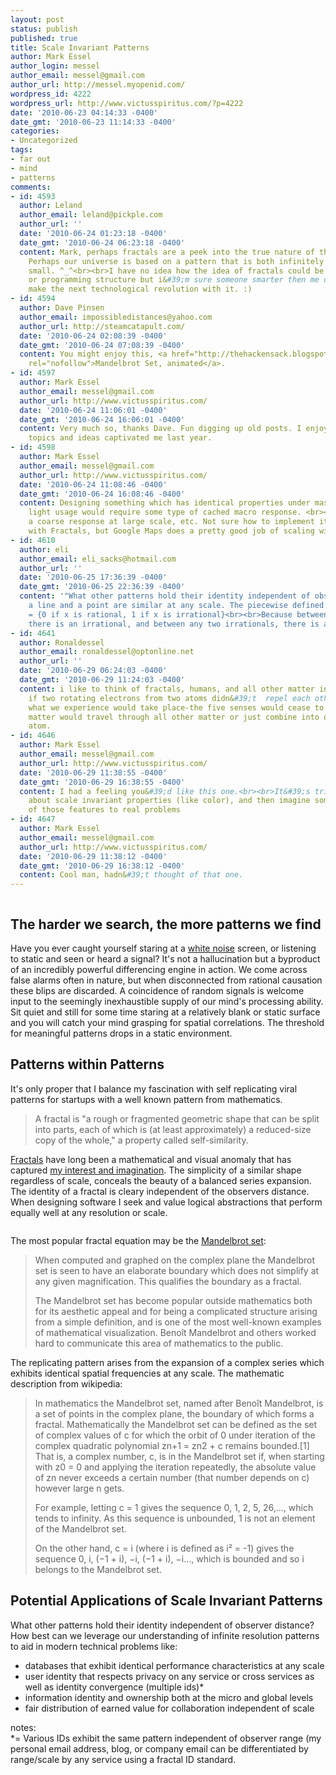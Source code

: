 ```yaml
---
layout: post
status: publish
published: true
title: Scale Invariant Patterns
author: Mark Essel
author_login: messel
author_email: messel@gmail.com
author_url: http://messel.myopenid.com/
wordpress_id: 4222
wordpress_url: http://www.victusspiritus.com/?p=4222
date: '2010-06-23 04:14:33 -0400'
date_gmt: '2010-06-23 11:14:33 -0400'
categories:
- Uncategorized
tags:
- far out
- mind
- patterns
comments:
- id: 4593
  author: Leland
  author_email: leland@pickple.com
  author_url: ''
  date: '2010-06-24 01:23:18 -0400'
  date_gmt: '2010-06-24 06:23:18 -0400'
  content: Mark, perhaps fractals are a peek into the true nature of the universe.
    Perhaps our universe is based on a pattern that is both infinitely large and infinitely
    small. ^_^<br><br>I have no idea how the idea of fractals could be used in a database
    or programming structure but i&#39;m sure someone smarter then me could probably
    make the next technological revolution with it. :)
- id: 4594
  author: Dave Pinsen
  author_email: impossibledistances@yahoo.com
  author_url: http://steamcatapult.com/
  date: '2010-06-24 02:08:39 -0400'
  date_gmt: '2010-06-24 07:08:39 -0400'
  content: You might enjoy this, <a href="http://thehackensack.blogspot.com/2009/11/mandelbrot-set-animated.html"
    rel="nofollow">Mandelbrot Set, animated</a>.
- id: 4597
  author: Mark Essel
  author_email: messel@gmail.com
  author_url: http://www.victusspiritus.com/
  date: '2010-06-24 11:06:01 -0400'
  date_gmt: '2010-06-24 16:06:01 -0400'
  content: Very much so, thanks Dave. Fun digging up old posts. I enjoy seeing what
    topics and ideas captivated me last year.
- id: 4598
  author: Mark Essel
  author_email: messel@gmail.com
  author_url: http://www.victusspiritus.com/
  date: '2010-06-24 11:08:46 -0400'
  date_gmt: '2010-06-24 16:08:46 -0400'
  content: Designing something which has identical properties under massive load versus
    light usage would require some type of cached macro response. <br><br>You get
    a coarse response at large scale, etc. Not sure how to implement it precisely
    with Fractals, but Google Maps does a pretty good job of scaling with zoom.
- id: 4610
  author: eli
  author_email: eli_sacks@hotmail.com
  author_url: ''
  date: '2010-06-25 17:36:39 -0400'
  date_gmt: '2010-06-25 22:36:39 -0400'
  content: '"What other patterns hold their identity independent of observer distance?"<br><br>Hmm,
    a line and a point are similar at any scale. The piecewise defined function:<br><br>f(x)
    = {0 if x is rational, 1 if x is irrational}<br><br>Because between any two rationals
    there is an irrational, and between any two irrationals, there is a rational (iirc).'
- id: 4641
  author: Ronaldessel
  author_email: ronaldessel@optonline.net
  author_url: ''
  date: '2010-06-29 06:24:03 -0400'
  date_gmt: '2010-06-29 11:24:03 -0400'
  content: i like to think of fractals, humans, and all other matter in this way,
    if two rotating electrons from two atoms didn&#39;t  repel each other, none of
    what we experience would take place-the five senses would cease to exist and all
    matter would travel through all other matter or just combine into one great monster
    atom.
- id: 4646
  author: Mark Essel
  author_email: messel@gmail.com
  author_url: http://www.victusspiritus.com/
  date: '2010-06-29 11:38:55 -0400'
  date_gmt: '2010-06-29 16:38:55 -0400'
  content: I had a feeling you&#39;d like this one.<br><br>It&#39;s trippy to think
    about scale invariant properties (like color), and then imagine some applications
    of those features to real problems
- id: 4647
  author: Mark Essel
  author_email: messel@gmail.com
  author_url: http://www.victusspiritus.com/
  date: '2010-06-29 11:38:12 -0400'
  date_gmt: '2010-06-29 16:38:12 -0400'
  content: Cool man, hadn&#39;t thought of that one.
---
```

<p><a href="{{ site.url }}/assets/2010/06/p_328_320_0EE5DFF5-EB66-49AC-A2B7-005F5C6B413E.jpeg"><img src="{{ site.url }}/assets/2010/06/p_328_320_0EE5DFF5-EB66-49AC-A2B7-005F5C6B413E.jpeg" alt="" class="alignnone size-full" /></a></p>
<h2>The harder we search, the more patterns we find</h2>
<p>Have you ever caught yourself staring at a <a href="http://victusfate.github.io/victusspiritus/uncategorized/2010/04/17/we-swim-in-a-sea-of-white-noise/">white noise</a> screen, or listening to static and seen or heard a signal? It's not a hallucination but a byproduct of an incredibly powerful differencing engine in action. We come across false alarms often in nature, but when disconnected from rational causation these blips are discarded.  A coincidence of random signals is welcome input to the seemingly inexhaustible supply of our mind's processing ability. Sit quiet and still for some time staring at a relatively blank or static surface and you will catch your mind grasping for spatial correlations. The threshold for meaningful patterns drops in a static environment.</p>
<h2>Patterns within Patterns</h2>
<p>It's only proper that I balance my fascination with self replicating viral patterns for startups with a well known pattern from mathematics.</p>
<blockquote><p>
A fractal is "a rough or fragmented geometric shape that can be split into parts, each of which is (at least approximately) a reduced-size copy of the whole," a property called self-similarity.
</p></blockquote>
<p><a href="http://en.m.wikipedia.org/wiki/Fractal?wasRedirected=true">Fractals</a> have long been a mathematical and visual anomaly that has captured <a href="http://www.victusspiritus.com/?s=Fractal&submit=Search">my interest and imagination</a>. The simplicity of a similar shape regardless of scale, conceals the beauty of a balanced series expansion. The identity of a fractal is cleary independent of the observers distance. When designing software I seek and value logical abstractions that perform equally well at any resolution or scale. </p>
<p><a href="{{ site.url }}/assets/2010/06/l_310_233_34B71BD5-1F55-4A29-9EBB-96990DC87823.jpeg"><img src="{{ site.url }}/assets/2010/06/l_310_233_34B71BD5-1F55-4A29-9EBB-96990DC87823.jpeg" alt="" class="alignnone size-full" /></a></p>
<p>The most popular fractal equation may be the <a href="http://en.m.wikipedia.org/wiki/Mandelbrot_set">Mandelbrot set</a>:</p>
<blockquote><p>
When computed and graphed on the complex plane the Mandelbrot set is seen to have an elaborate boundary which does not simplify at any given magnification. This qualifies the boundary as a fractal.</p>
<p>The Mandelbrot set has become popular outside mathematics both for its aesthetic appeal and for being a complicated structure arising from a simple definition, and is one of the most well-known examples of mathematical visualization. Benoît Mandelbrot and others worked hard to communicate this area of mathematics to the public.
</p></blockquote>
<p>The replicating pattern arises from the expansion of a complex series which exhibits identical spatial frequencies at any scale. The mathematic description from wikipedia:</p>
<blockquote><p>
In mathematics the Mandelbrot set, named after Benoît Mandelbrot, is a set of points in the complex plane, the boundary of which forms a fractal. Mathematically the Mandelbrot set can be defined as the set of complex values of c for which the orbit of 0 under iteration of the complex quadratic polynomial zn+1 = zn2 + c remains bounded.[1] That is, a complex number, c, is in the Mandelbrot set if, when starting with z0 = 0 and applying the iteration repeatedly, the absolute value of zn never exceeds a certain number (that number depends on c) however large n gets.</p>
<p>For example, letting c = 1 gives the sequence 0, 1, 2, 5, 26,…, which tends to infinity. As this sequence is unbounded, 1 is not an element of the Mandelbrot set.</p>
<p>On the other hand, c = i (where i is defined as i² = -1) gives the sequence 0, i, (−1 + i), −i, (−1 + i), −i…, which is bounded and so i belongs to the Mandelbrot set.
</p></blockquote>
<h2>Potential Applications of Scale Invariant Patterns</h2>
<p>What other patterns hold their identity independent of observer distance? How best can we leverage our understanding of infinite resolution patterns to aid in modern technical problems like:</p>
<ul>
<li>databases that exhibit identical performance characteristics at any scale</li>
<li>user identity that respects privacy on any service or cross services as well as identity convergence (multiple ids)*</li>
<li>information identity and ownership both at the micro and global levels</li>
<li>fair distribution of earned value for collaboration independent of scale</li>
</ul>
<p>notes:<br />
*= Various IDs exhibit the same pattern independent of observer range (my personal email address, blog, or company email can be differentiated by range/scale by any service using a fractal ID standard. </p>

